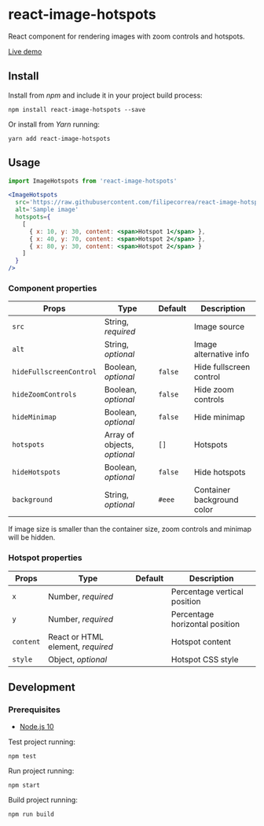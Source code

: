 # react-image-hotspots

React component for rendering images with zoom controls and hotspots.

[Live demo](https://filipecorrea.github.io/react-image-hotspots/)

## Install

Install from _npm_ and include it in your project build process:

```
npm install react-image-hotspots --save
```

Or install from _Yarn_ running:

```
yarn add react-image-hotspots
```

## Usage

```jsx
import ImageHotspots from 'react-image-hotspots'

<ImageHotspots
  src='https://raw.githubusercontent.com/filipecorrea/react-image-hotspots/master/src/landscape.jpg'
  alt='Sample image'
  hotspots={
    [
      { x: 10, y: 30, content: <span>Hotspot 1</span> },
      { x: 40, y: 70, content: <span>Hotspot 2</span> },
      { x: 80, y: 30, content: <span>Hotspot 2</span> }
    ]
  }
/>
```

### Component properties

| Props                   | Type                         | Default | Description                |
|-------------------------|------------------------------|---------|----------------------------|
| `src`                   | String, _required_           |         | Image source               |
| `alt`                   | String, _optional_           |         | Image alternative info     |
| `hideFullscreenControl` | Boolean, _optional_          | `false` | Hide fullscreen control    |
| `hideZoomControls`      | Boolean, _optional_          | `false` | Hide zoom controls         |
| `hideMinimap`           | Boolean, _optional_          | `false` | Hide minimap               |
| `hotspots`              | Array of objects, _optional_ | `[]`    | Hotspots                   |
| `hideHotspots`          | Boolean, _optional_          | `false` | Hide hotspots              |
| `background`            | String, _optional_           | `#eee`  | Container background color |

If image size is smaller than the container size, zoom controls and minimap will be hidden.

### Hotspot properties

| Props     | Type                              | Default | Description                    |
|-----------|-----------------------------------|---------|--------------------------------|
| `x`       | Number, _required_                |         | Percentage vertical position   |
| `y`       | Number, _required_                |         | Percentage horizontal position |
| `content` | React or HTML element, _required_ |         | Hotspot content                |
| `style`   | Object, _optional_                |         | Hotspot CSS style              |

## Development

### Prerequisites

- [Node.js 10](https://nodejs.org/dist/latest-v10.x/)

Test project running:

```
npm test
```

Run project running:

```
npm start
```

Build project running:

```
npm run build
```
